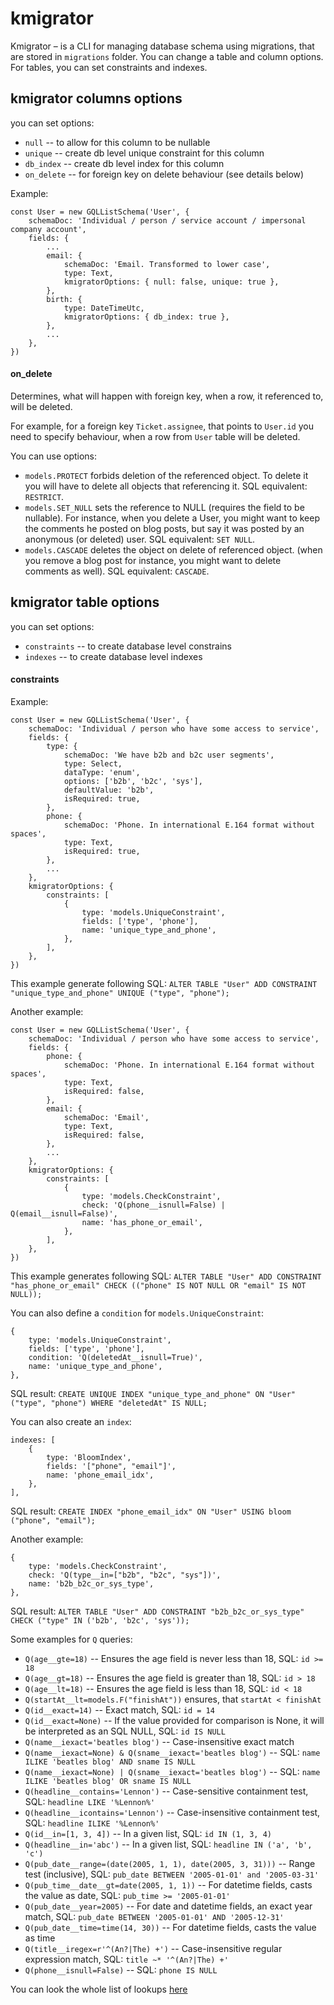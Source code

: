 # kmigrator


Kmigrator – is a CLI for managing database schema using migrations, that are stored in `migrations` folder. 
You can change a table and column options. For tables, you can set constraints and indexes.

## kmigrator columns options

you can set options: 
 - `null` -- to allow for this column to be nullable
 - `unique` -- create db level unique constraint for this column
 - `db_index` -- create db level index for this column
 - `on_delete` -- for foreign key on delete behaviour (see details below) 

Example:

```
const User = new GQLListSchema('User', {
    schemaDoc: 'Individual / person / service account / impersonal company account',
    fields: {
        ...
        email: {
            schemaDoc: 'Email. Transformed to lower case',
            type: Text,
            kmigratorOptions: { null: false, unique: true },
        },
        birth: {
            type: DateTimeUtc,
            kmigratorOptions: { db_index: true },
        },
        ...
    },
})
```

#### on_delete

Determines, what will happen with foreign key, when a row, it referenced to, will be deleted.

For example, for a foreign key `Ticket.assignee`, that points to `User.id` you need to specify behaviour, when a row from `User` table will be deleted. 
 
You can use options:

 - `models.PROTECT` forbids deletion of the referenced object. To delete it you will have to delete all objects that referencing it. SQL equivalent: `RESTRICT`.
 - `models.SET_NULL` sets the reference to NULL (requires the field to be nullable). For instance, when you delete a User, you might want to keep the comments he posted on blog posts, but say it was posted by an anonymous (or deleted) user. SQL equivalent: `SET NULL`.
 - `models.CASCADE` deletes the object on delete of referenced object. (when you remove a blog post for instance, you might want to delete comments as well). SQL equivalent: `CASCADE`.

## kmigrator table options

you can set options: 
 - `constraints` -- to create database level constrains
 - `indexes` -- to create database level indexes

#### constraints

Example:

```
const User = new GQLListSchema('User', {
    schemaDoc: 'Individual / person who have some access to service',
    fields: {
        type: {
            schemaDoc: 'We have b2b and b2c user segments',
            type: Select,
            dataType: 'enum',
            options: ['b2b', 'b2c', 'sys'],
            defaultValue: 'b2b',
            isRequired: true,
        },
        phone: {
            schemaDoc: 'Phone. In international E.164 format without spaces',
            type: Text,
            isRequired: true,
        },
        ...
    },
    kmigratorOptions: {
        constraints: [
            {
                type: 'models.UniqueConstraint',
                fields: ['type', 'phone'],
                name: 'unique_type_and_phone',
            },
        ],
    },
})
```

This example generate following SQL: `ALTER TABLE "User" ADD CONSTRAINT "unique_type_and_phone" UNIQUE ("type", "phone");`

Another example:
```
const User = new GQLListSchema('User', {
    schemaDoc: 'Individual / person who have some access to service',
    fields: {
        phone: {
            schemaDoc: 'Phone. In international E.164 format without spaces',
            type: Text,
            isRequired: false,
        },
        email: {
            schemaDoc: 'Email',
            type: Text,
            isRequired: false,
        },
        ...
    },
    kmigratorOptions: {
        constraints: [
            {
                type: 'models.CheckConstraint',
                check: 'Q(phone__isnull=False) | Q(email__isnull=False)',
                name: 'has_phone_or_email',
            },
        ],
    },
})
```

This example generates following SQL: `ALTER TABLE "User" ADD CONSTRAINT "has_phone_or_email" CHECK (("phone" IS NOT NULL OR "email" IS NOT NULL));`

You can also define a `condition` for `models.UniqueConstraint`:

```
{
    type: 'models.UniqueConstraint',
    fields: ['type', 'phone'],
    condition: 'Q(deletedAt__isnull=True)',
    name: 'unique_type_and_phone',
},
```

SQL result: `CREATE UNIQUE INDEX "unique_type_and_phone" ON "User" ("type", "phone") WHERE "deletedAt" IS NULL;`

You can also create an `index`:

```
indexes: [
    {
        type: 'BloomIndex',
        fields: '["phone", "email"]',
        name: 'phone_email_idx',
    },
],
```

SQL result: `CREATE INDEX "phone_email_idx" ON "User" USING bloom ("phone", "email");`

Another example:
```
{
    type: 'models.CheckConstraint',
    check: 'Q(type__in=["b2b", "b2c", "sys"])',
    name: 'b2b_b2c_or_sys_type',
},
```

SQL result: `ALTER TABLE "User" ADD CONSTRAINT "b2b_b2c_or_sys_type" CHECK ("type" IN ('b2b', 'b2c', 'sys'));`

Some examples for `Q` queries:
 - `Q(age__gte=18)` -- Ensures the age field is never less than 18, SQL: `id >= 18`
 - `Q(age__gt=18)` -- Ensures the age field is greater than 18, SQL: `id > 18`
 - `Q(age__lt=18)` -- Ensures the age field is less than 18, SQL: `id < 18`
 - `Q(startAt__lt=models.F("finishAt"))` ensures, that `startAt < finishAt`
 - `Q(id__exact=14)` -- Exact match, SQL: `id = 14`
 - `Q(id__exact=None)` -- If the value provided for comparison is None, it will be interpreted as an SQL NULL, SQL: `id IS NULL`
 - `Q(name__iexact='beatles blog')` -- Case-insensitive exact match
 - `Q(name__iexact=None) & Q(sname__iexact='beatles blog')` -- SQL: `name ILIKE 'beatles blog' AND sname IS NULL`
 - `Q(name__iexact=None) | Q(sname__iexact='beatles blog')` -- SQL: `name ILIKE 'beatles blog' OR sname IS NULL`
 - `Q(headline__contains='Lennon')` -- Case-sensitive containment test, SQL: `headline LIKE '%Lennon%'`
 - `Q(headline__icontains='Lennon')` -- Case-insensitive containment test, SQL: `headline ILIKE '%Lennon%'`
 - `Q(id__in=[1, 3, 4])` -- In a given list, SQL: `id IN (1, 3, 4)`
 - `Q(headline__in='abc')` -- In a given list, SQL: `headline IN ('a', 'b', 'c')`
 - `Q(pub_date__range=(date(2005, 1, 1), date(2005, 3, 31)))` -- Range test (inclusive), SQL: `pub_date BETWEEN '2005-01-01' and '2005-03-31'`
 - `Q(pub_time__date__gt=date(2005, 1, 1))` -- For datetime fields, casts the value as date, SQL: `pub_time >= '2005-01-01'`
 - `Q(pub_date__year=2005)` -- For date and datetime fields, an exact year match, SQL: `pub_date BETWEEN '2005-01-01' AND '2005-12-31'`
 - `Q(pub_date__time=time(14, 30))` -- For datetime fields, casts the value as time
 - `Q(title__iregex=r'^(An?|The) +')` -- Case-insensitive regular expression match, SQL: `title ~* '^(An?|The) +'`
 - `Q(phone__isnull=False)` -- SQL: `phone IS NULL`

You can look the whole list of lookups [here](https://docs.djangoproject.com/en/3.2/ref/models/querysets/#field-lookups)
